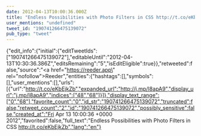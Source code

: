 ```yaml
---
date: 2012-04-13T10:00:36.000Z
title: "Endless Possibilities with Photo Filters in CSS http://t.co/eKbEjkZb″"
user_mentions: "undefined"
tweet_id: "190741266475139072"
pub_type: "tweet"
---
```

{"edit_info":{"initial":{"editTweetIds":["190741266475139072"],"editableUntil":"2012-04-13T10:30:36.386Z","editsRemaining":"5","isEditEligible":true}},"retweeted":false,"source":"<a href=\"https://reeder.app\" rel=\"nofollow\">Reeder</a>","entities":{"hashtags":[],"symbols":[],"user_mentions":[],"urls":[{"url":"http://t.co/eKbEjkZb","expanded_url":"http://j.mp/I8apA9","display_url":"j.mp/I8apA9","indices":["48","68"]}]},"display_text_range":["0","68"],"favorite_count":"0","id_str":"190741266475139072","truncated":false,"retweet_count":"2","id":"190741266475139072","possibly_sensitive":false,"created_at":"Fri Apr 13 10:00:36 +0000 2012","favorited":false,"full_text":"Endless Possibilities with Photo Filters in CSS http://t.co/eKbEjkZb","lang":"en"}

